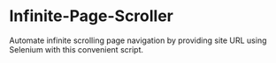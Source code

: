 # Infinite-Page-Scroller
 Automate infinite scrolling page navigation by providing site URL using Selenium with this convenient script.
